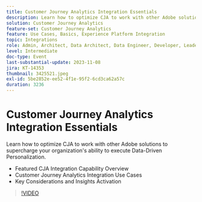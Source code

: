 ```yaml
---
title: Customer Journey Analytics Integration Essentials
description: Learn how to optimize CJA to work with other Adobe solutions to supercharge your organization's ability to execute Data-Driven Personalization.
solution: Customer Journey Analytics
feature-set: Customer Journey Analytics
feature: Use Cases, Basics, Experience Platform Integration
topic: Integrations
role: Admin, Architect, Data Architect, Data Engineer, Developer, Leader, User
level: Intermediate
doc-type: Event
last-substantial-update: 2023-11-08
jira: KT-14353
thumbnail: 3425521.jpeg
exl-id: 5be2852e-ee52-4f1e-95f2-6cd3ca62a57c
duration: 3236
---
```

# Customer Journey Analytics Integration Essentials

Learn how to optimize CJA to work with other Adobe solutions to supercharge your organization's ability to execute Data-Driven Personalization.

* Featured CJA Integration Capability Overview
* Customer Journey Analytics Integration Use Cases
* Key Considerations and Insights Activation

>[!VIDEO](https://video.tv.adobe.com/v/3425521/?learn=on)
